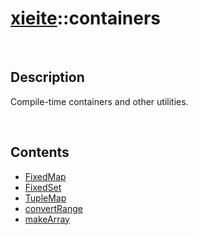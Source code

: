 # [xieite](./xieite.md)\:\:containers

&nbsp;

## Description
Compile-time containers and other utilities.

&nbsp;

## Contents
- [FixedMap](./namespaces/containers/fixed_map.md)
- [FixedSet](./namespaces/containers/fixed_set.md)
- [TupleMap](./namespaces/containers/tuple_map.md)
- [convertRange](./namespaces/containers/convert_range.md)
- [makeArray](./namespaces/containers/make_array.md)